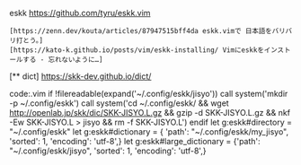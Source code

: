 eskk
https://github.com/tyru/eskk.vim

	[https://zenn.dev/kouta/articles/87947515bff4da eskk.vimで 日本語をバリバリ打とう。]
	[https://kato-k.github.io/posts/vim/eskk-installing/ Vimにeskkをインストールする - 忘れないように…]

[** dict]
	https://skk-dev.github.io/dict/

code:.vim
 if !filereadable(expand('~/.config/eskk/jisyo'))
     call system('mkdir -p ~/.config/eskk')
     call system('cd ~/.config/eskk/ && wget http://openlab.jp/skk/dic/SKK-JISYO.L.gz && gzip -d SKK-JISYO.L.gz && nkf -Ew SKK-JISYO.L > jisyo && rm -f SKK-JISYO.L')
 endif
 let g:eskk#directory = "~/.config/eskk"
 let g:eskk#dictionary = { 'path': "~/.config/eskk/my_jisyo", 'sorted': 1, 'encoding': 'utf-8',}
 let g:eskk#large_dictionary = {'path': "~/.config/eskk/jisyo", 'sorted': 1, 'encoding': 'utf-8',}
